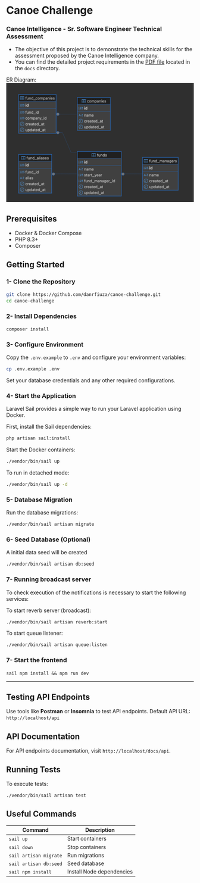 # Canoe Challenge

### Canoe Intelligence - Sr. Software Engineer Technical Assessment

- The objective of this project is to demonstrate the technical skills for the assessment proposed by the Canoe Intelligence company.
- You can find the detailed project requirements in the [PDF file](docs/canoe-intelligence-sr.-software-engineer-tech-assessment.pdf) located in the `docs` directory.

ER Diagram:
![alt text](docs/image.png)

## Prerequisites

- Docker & Docker Compose
- PHP 8.3+
- Composer

## Getting Started

### 1- Clone the Repository
```bash
git clone https://github.com/danrfiuza/canoe-challenge.git
cd canoe-challenge
```

### 2- Install Dependencies
```bash
composer install
```

### 3- Configure Environment
Copy the `.env.example` to `.env` and configure your environment variables:
```bash
cp .env.example .env
```

Set your database credentials and any other required configurations.

### 4- Start the Application
Laravel Sail provides a simple way to run your Laravel application using Docker.

First, install the Sail dependencies:
```bash
php artisan sail:install
```

Start the Docker containers:
```bash
./vendor/bin/sail up
```

To run in detached mode:
```bash
./vendor/bin/sail up -d
```

### 5- Database Migration
Run the database migrations:
```bash
./vendor/bin/sail artisan migrate
```

### 6- Seed Database (Optional)
A initial data seed will be created

```bash
./vendor/bin/sail artisan db:seed
```

### 7- Running broadcast server
To check execution of the notifications is necessary to start the following services:

To start reverb server (broadcast):
```bash
./vendor/bin/sail artisan reverb:start
```
To start queue listener:
```bash
./vendor/bin/sail artisan queue:listen
```

### 7- Start the frontend
```
sail npm install && npm run dev
```

---
## Testing API Endpoints
Use tools like **Postman** or **Insomnia** to test API endpoints.
Default API URL: `http://localhost/api`

## API Documentation
For API endpoints documentation, visit `http://localhost/docs/api`.

## Running Tests
To execute tests:
```bash
./vendor/bin/sail artisan test
```

## Useful Commands
| Command                         | Description           |
|--------------------------------|---------------------|
| `sail up`                     | Start containers    |
| `sail down`                   | Stop containers     |
| `sail artisan migrate`        | Run migrations      |
| `sail artisan db:seed`        | Seed database       |
| `sail npm install`            | Install Node dependencies |